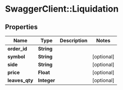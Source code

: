 # SwaggerClient::Liquidation

## Properties
Name | Type | Description | Notes
------------ | ------------- | ------------- | -------------
**order_id** | **String** |  | 
**symbol** | **String** |  | [optional] 
**side** | **String** |  | [optional] 
**price** | **Float** |  | [optional] 
**leaves_qty** | **Integer** |  | [optional] 


